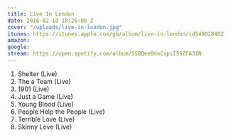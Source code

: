 ```yaml
---
title: Live In London
date: 2016-02-10 18:26:00 Z
cover: "/uploads/live-in-london.jpg"
itunes: https://itunes.apple.com/gb/album/live-in-london/id549028402
amazon: 
google: 
stream: https://open.spotify.com/album/55BQeeBdoCapsI5SZFA3IN
---
```


1. Shelter (Live)  
1. The a Team (Live)  
1. 1901 (Live)  
1. Just a Game (Live)  
1. Young Blood (Live)  
1. People Help the People (Live)  
1. Terrible Love (Live)  
1. Skinny Love (Live)
